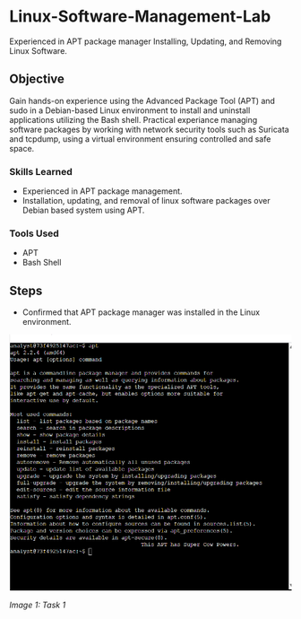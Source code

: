 # Linux-Software-Management-Lab
Experienced in APT package manager Installing, Updating, and Removing Linux Software.
## Objective

Gain hands-on experience using the Advanced Package Tool (APT) and sudo in a Debian-based Linux environment to install and uninstall applications utilizing the Bash shell.
Practical experiance managing software packages by working with network security tools such as Suricata and tcpdump, using a virtual environment ensuring controlled and safe space.

### Skills Learned

- Experienced in APT package management.
- Installation, updating, and removal of linux software packages over Debian based system using APT.

### Tools Used

- APT
- Bash Shell
  
## Steps
- Confirmed that APT package manager was installed in the Linux environment.
<img src="https://github.com/Shan-light/Linux-Software-Management-Lab/blob/f347f9767986474486c48a2018b52a9d4bbcddee/images/task1-ensure%20apt%20installed.png"/>


*Image 1: Task 1*

